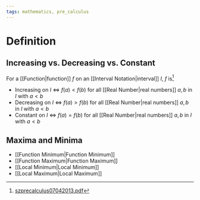 ```yaml
---
tags: mathematics, pre_calculus
---
```


# Definition

## Increasing vs. Decreasing vs. Constant

For a [[Function|function]] $f$ on an [[Interval Notation|interval]] $I$, $f$ is[^1]
- Increasing on $I$ $\iff$ $f(a) < f(b)$ for all [[Real Number|real numbers]] $a, b$ in $I$ with $a < b$
- Decreasing on $I$ $\iff$ $f(a) > f(b)$ for all [[Real Number|real numbers]] $a, b$ in $I$ with $a < b$
- Constant on $I$ $\iff$ $f(a) = f(b)$ for all [[Real Number|real numbers]] $a, b$ in $I$ with $a < b$

## Maxima and Minima

- [[Function Minimum|Function Minimum]]
- [[Function Maximum|Function Maximum]]
- [[Local Minimum|Local Minimum]]
- [[Local Maximum|Local Maximum]]

[^1]: [szprecalculus07042013.pdf](zotero://open-pdf/library/items/J3667KH4?page=113)
